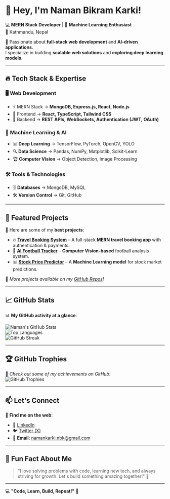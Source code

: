 # 👋 Hey, I'm Naman Bikram Karki!  

💻 **MERN Stack Developer** | 🤖 **Machine Learning Enthusiast**  
📍 Kathmandu, Nepal  

🚀 Passionate about **full-stack web development** and **AI-driven applications**.  
I specialize in building **scalable web solutions** and **exploring deep learning models**.  

---
  
## 🔥 **Tech Stack & Expertise**
### 🖥️ **Web Development**
- ⚡ MERN Stack → **MongoDB, Express.js, React, Node.js**
- 🎯 Frontend → **React, TypeScript, Tailwind CSS**
- 🚀 Backend → **REST APIs, WebSockets, Authentication (JWT, OAuth)**

### 🤖 **Machine Learning & AI**
- 📊 **Deep Learning** → TensorFlow, PyTorch, OpenCV, YOLO  
- 🔍 **Data Science** → Pandas, NumPy, Matplotlib, Scikit-Learn  
- 🏆 **Computer Vision** → Object Detection, Image Processing  

### 🛠️ **Tools & Technologies**
- 🗄️ **Databases** → MongoDB, MySQL   
- 🛠 **Version Control** → Git, GitHub  

---

## 🚀 **Featured Projects**
🎯 Here are some of my **best projects**:
- 🔥 **[Travel Booking System](https://github.com/NamanBikramKarki/travel-booking)** – A full-stack **MERN travel booking app** with authentication & payments.
- 🤖 **[AI Football Tracker](https://github.com/NamanKarki-nbk/Game_Plan)** – **Computer Vision-based** football analysis system.
- 📊 **[Stock Price Predictor](https://github.com/NamanBikramKarki/stock-predictor)** – A **Machine Learning model** for stock market predictions.

📌 _More projects available on my [GitHub Repos](https://github.com/NamanBikramKarki?tab=repositories)!_  

---

## 📈 **GitHub Stats**
📊 **My GitHub activity at a glance**:
  
![Naman's GitHub Stats](https://github-readme-stats.vercel.app/api?username=NamanBikramKarki&show_icons=true&theme=tokyonight&count_private=true)  
![Top Languages](https://github-readme-stats.vercel.app/api/top-langs/?username=NamanBikramKarki&layout=compact&theme=tokyonight)  
![GitHub Streak](https://github-readme-streak-stats.herokuapp.com/?user=NamanBikramKarki&theme=tokyonight)  

---

## 🏆 **GitHub Trophies**
🏅 _Check out some of my achievements on GitHub:_  
![GitHub Trophies](https://github-profile-trophy.vercel.app/?username=NamanBikramKarki&theme=radical&margin-w=15)

---

## 📫 **Let's Connect**
🔗 **Find me on the web**:
- 🔗 [LinkedIn](https://www.linkedin.com/in/namanbikramkarki/)  
- 🐦 [Twitter (X)](https://x.com/Naman_kark1)  
- 📩 **Email**: namankarki.nbk@gmail.com  

---

## 🎯 **Fun Fact About Me**
> "I love solving problems with code, learning new tech, and always striving for growth. Let's build something amazing together!" 🚀  

---
  
💻 **"Code, Learn, Build, Repeat!"** 🚀
